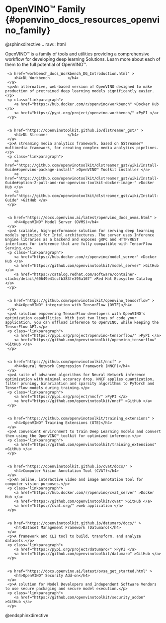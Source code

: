 # OpenVINO™ Family {#openvino_docs_resources_openvino_family}
   
@sphinxdirective
.. raw:: html
   
   <link rel="stylesheet" type="text/css" href="_static/css/ecosystem_style.css">

   <p>OpenVINO™ is a family of tools and utilities providing a comprehensive workflow for developing deep learning Solutions. Learn more about each of them to the full potential of OpenVINO™. </p>

   
   <div id="eco_list">
   
     <a href="workbench_docs_Workbench_DG_Introduction.html" > 
		<h4>DL Workbench 		</h4> 
	 </a>
	 <p>An alternative, web-based version of OpenVINO designed to make production of pretrained deep learning models significantly easier.</p>
     <p class="linkparagraph">
		<a href="https://hub.docker.com/r/openvino/workbench" >Docker Hub </a>  
		<a href="https://pypi.org/project/openvino-workbench/" >PyPI </a>
     </p>
       
	   
	 <a href="https://openvinotoolkit.github.io/dlstreamer_gst/" > 
		<h4>DL Streamer  		</h4> 
	 </a>
	 <p>A streaming media analytics framework, based on GStreamer* multimedia framework, for creating complex media analytics pipelines.</p>
     <p class="linkparagraph">
		<a href="https://github.com/openvinotoolkit/dlstreamer_gst/wiki/Install-Guide#openvino-package-install" >OpenVINO™ Toolkit installer </a> 
		<a href="https://github.com/openvinotoolkit/dlstreamer_gst/wiki/Install-Guide#option-2-pull-and-run-openvino-toolkit-docker-image-" >Docker Hub </a>
		<a href="https://github.com/openvinotoolkit/dlstreamer_gst/wiki/Install-Guide" >GitHub </a>
     </p>


     <a href="https://docs.openvino.ai/latest/openvino_docs_ovms.html" > 
		<h4>OpenVINO™ Model Server (OVMS)</h4> 
	 </a>
	 <p>A scalable, high-performance solution for serving deep learning models optimized for Intel architectures. The server uses Inference Engine libraries as a backend and exposes gRPC and HTTP/REST interfaces for inference that are fully compatible with TensorFlow Serving.</p>
     <p class="linkparagraph">
		<a href="https://hub.docker.com/r/openvino/model_server" >Docker Hub </a>  
		<a href="https://github.com/openvinotoolkit/model_server" >GitHub </a>
		<a href="https://catalog.redhat.com/software/container-stacks/detail/60649e41ccfb383fe395a167" >Red Hat Ecosystem Catalog </a>
     </p>
	 
	 
	 <a href="https://github.com/openvinotoolkit/openvino_tensorflow" > 
		<h4>OpenVINO™ integration with TensorFlow (OVTF)</h4> 
	 </a>
	 <p>A solution empowering TensorFlow developers with OpenVINO's optimization capabilities. With just two lines of code your application, you can offload inference to OpenVINO, while keeping the TensorFlow API.</p>
     <p class="linkparagraph"> 
		<a href="https://pypi.org/project/openvino-tensorflow/" >PyPI </a>  
		<a href="https://github.com/openvinotoolkit/openvino_tensorflow" >GitHub </a>
     </p>


	 <a href="https://github.com/openvinotoolkit/nncf" > 
		<h4>Neural Network Compression Framework (NNCF)</h4> 
	 </a>
	 <p>A suite of advanced algorithms for Neural Network inference optimization with minimal accuracy drop. NNCF applies quantization, filter pruning, binarization and sparsity algorithms to PyTorch and TensorFlow models during training.</p>
     <p class="linkparagraph"> 
		<a href="https://pypi.org/project/nncf/" >PyPI </a>  
		<a href="https://github.com/openvinotoolkit/nncf" >GitHub </a>
     </p>	 
	 
	 
	 <a href="https://github.com/openvinotoolkit/training_extensions" > 
		<h4>OpenVINO™ Training Extensions (OTE)</h4> 
	 </a>
     <p>A convenient environment to train Deep Learning models and convert them using the OpenVINO™ toolkit for optimized inference.</p>	 
     <p class="linkparagraph">  
		<a href="https://github.com/openvinotoolkit/training_extensions" >GitHub </a>
     </p>
	 
	 
     <a href="https://openvinotoolkit.github.io/cvat/docs/" > 
		<h4>Computer Vision Annotation Tool (CVAT)</h4> 
	 </a>
	 <p>An online, interactive video and image annotation tool for computer vision purposes.</p>
     <p class="linkparagraph"> 
		<a href="https://hub.docker.com/r/openvino/cvat_server" >Docker Hub </a>  
		<a href="https://github.com/openvinotoolkit/cvat" >GitHub </a>
		<a href="https://cvat.org/" >web application </a>
     </p>
	 
	 
	 <a href="https://openvinotoolkit.github.io/datumaro/docs/" > 
		<h4>Dataset Management Framework (Datumaro)</h4> 
	 </a>
	 <p>A framework and CLI tool to build, transform, and analyze datasets.</p>
     <p class="linkparagraph">
		<a href="https://pypi.org/project/datumaro/" >PyPI </a>  
		<a href="https://github.com/openvinotoolkit/datumaro" >GitHub </a>
     </p>	 	


	 <a href="https://docs.openvino.ai/latest/ovsa_get_started.html" > 
		<h4>OpenVINO™ Security Add-on</h4> 
	 </a>
	 <p>A solution for Model Developers and Independent Software Vendors to use secure packaging and secure model execution.</p>
     <p class="linkparagraph">
		<a href="https://github.com/openvinotoolkit/security_addon" >GitHub </a>
     </p>	
   </div>
   <div style="clear:both;"> </div>
 
@endsphinxdirective